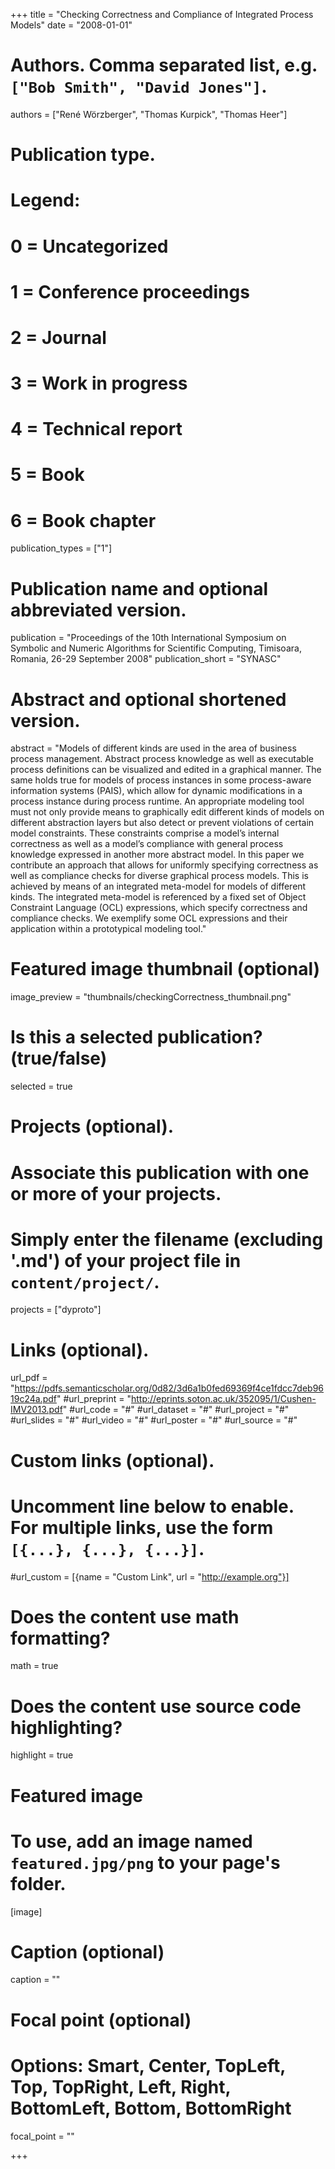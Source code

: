 +++
title = "Checking Correctness and Compliance of Integrated Process Models"
date = "2008-01-01"

# Authors. Comma separated list, e.g. `["Bob Smith", "David Jones"]`.
authors = ["René Wörzberger", "Thomas Kurpick", "Thomas Heer"]

# Publication type.
# Legend:
# 0 = Uncategorized
# 1 = Conference proceedings
# 2 = Journal
# 3 = Work in progress
# 4 = Technical report
# 5 = Book
# 6 = Book chapter
publication_types = ["1"]

# Publication name and optional abbreviated version.
publication = "Proceedings of the 10th International Symposium on Symbolic and Numeric Algorithms for Scientific Computing, Timisoara, Romania, 26-29 September 2008"
publication_short = "SYNASC"

# Abstract and optional shortened version.
abstract = "Models of different kinds are used in the area of business process management. Abstract process knowledge as well as executable process definitions can be  visualized and edited in a graphical manner. The same holds true for models of process instances in some process-aware information systems (PAIS), which allow for dynamic modifications in a process instance during process runtime. An appropriate modeling tool must not only provide means to graphically edit different kinds of models on different abstraction layers but also detect or prevent violations of certain model constraints. These constraints comprise a model’s internal correctness as well as a model’s compliance with general process knowledge expressed in another more abstract model. In this paper we contribute an approach that allows for uniformly specifying correctness as well as compliance checks for diverse graphical process models. This is achieved by means of an integrated meta-model for models of different kinds. The integrated meta-model is referenced by a fixed set of Object Constraint Language (OCL) expressions, which specify correctness and compliance checks. We exemplify some OCL expressions and their application within a prototypical modeling tool."

# Featured image thumbnail (optional)
image_preview = "thumbnails/checkingCorrectness_thumbnail.png"

# Is this a selected publication? (true/false)
selected = true

# Projects (optional).
#   Associate this publication with one or more of your projects.
#   Simply enter the filename (excluding '.md') of your project file in `content/project/`.
projects = ["dyproto"]

# Links (optional).
url_pdf = "https://pdfs.semanticscholar.org/0d82/3d6a1b0fed69369f4ce1fdcc7deb9619c24a.pdf"
#url_preprint = "http://eprints.soton.ac.uk/352095/1/Cushen-IMV2013.pdf"
#url_code = "#"
#url_dataset = "#"
#url_project = "#"
#url_slides = "#"
#url_video = "#"
#url_poster = "#"
#url_source = "#"

# Custom links (optional).
#   Uncomment line below to enable. For multiple links, use the form `[{...}, {...}, {...}]`.
#url_custom = [{name = "Custom Link", url = "http://example.org"}]

# Does the content use math formatting?
math = true

# Does the content use source code highlighting?
highlight = true

# Featured image
# To use, add an image named `featured.jpg/png` to your page's folder. 
[image]
  # Caption (optional)
  caption = ""

  # Focal point (optional)
  # Options: Smart, Center, TopLeft, Top, TopRight, Left, Right, BottomLeft, Bottom, BottomRight
  focal_point = ""

+++
